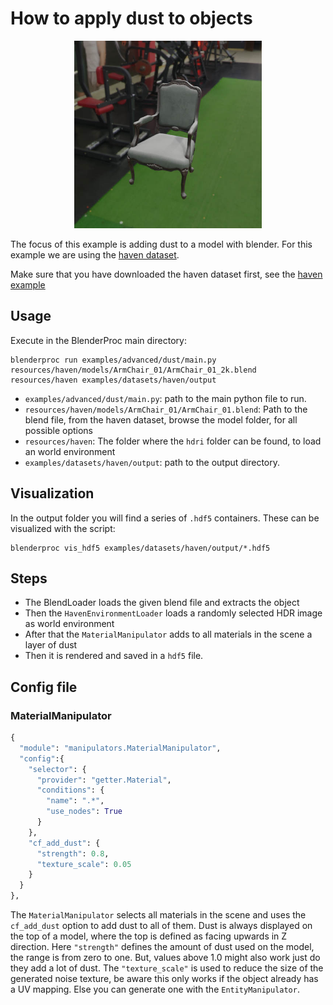 # How to apply dust to objects 
<p align="center">
<img src="../../../images/dust_rendered_example.jpg" alt="normals and color rendering of example table" width=300>
</p>


The focus of this example is adding dust to a model with blender. For this example we are using the [haven dataset](../haven/README.md).

Make sure that you have downloaded the haven dataset first, see the [haven example](../haven/README.md)

## Usage

Execute in the BlenderProc main directory:

```
blenderproc run examples/advanced/dust/main.py resources/haven/models/ArmChair_01/ArmChair_01_2k.blend resources/haven examples/datasets/haven/output
``` 

* `examples/advanced/dust/main.py`: path to the main python file to run.
* `resources/haven/models/ArmChair_01/ArmChair_01.blend`:  Path to the blend file, from the haven dataset, browse the model folder, for all possible options
* `resources/haven`: The folder where the `hdri` folder can be found, to load an world environment
* `examples/datasets/haven/output`: path to the output directory.

## Visualization

In the output folder you will find a series of `.hdf5` containers. These can be visualized with the script:

```
blenderproc vis_hdf5 examples/datasets/haven/output/*.hdf5
``` 

## Steps

* The BlendLoader loads the given blend file and extracts the object
* Then the `HavenEnvironmentLoader` loads a randomly selected HDR image as world environment
* After that the `MaterialManipulator` adds to all materials in the scene a layer of dust
* Then it is rendered and saved in a `hdf5` file.
 
## Config file

### MaterialManipulator 

```python
{
  "module": "manipulators.MaterialManipulator",
  "config":{
    "selector": {
      "provider": "getter.Material",
      "conditions": {
        "name": ".*",
        "use_nodes": True
      }
    },
    "cf_add_dust": {
      "strength": 0.8,
      "texture_scale": 0.05
    }
  }
},
```

The `MaterialManipulator` selects all materials in the scene and uses the `cf_add_dust` option to add dust to all of them.
Dust is always displayed on the top of a model, where the top is defined as facing upwards in Z direction. 
Here `"strength"` defines the amount of dust used on the model, the range is from zero to one. But, values above 1.0 might also work just do they add a lot of dust.
The `"texture_scale"` is used to reduce the size of the generated noise texture, be aware this only works if the object already has a UV mapping. 
Else you can generate one with the `EntityManipulator`.
